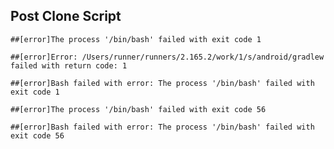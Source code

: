 Post Clone Script
--


``` ##[error]The process '/bin/bash' failed with exit code 1 ```


``` ##[error]Error: /Users/runner/runners/2.165.2/work/1/s/android/gradlew failed with return code: 1 ```


``` ##[error]Bash failed with error: The process '/bin/bash' failed with exit code 1 ```


``` ##[error]The process '/bin/bash' failed with exit code 56 ```


``` ##[error]Bash failed with error: The process '/bin/bash' failed with exit code 56 ```
